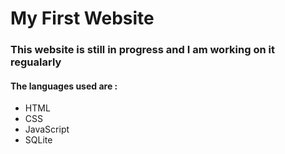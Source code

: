 # My First Website 


### This website is still in progress and I am working on it regualarly


#### The languages used are :

- HTML
- CSS
- JavaScript
- SQLite

